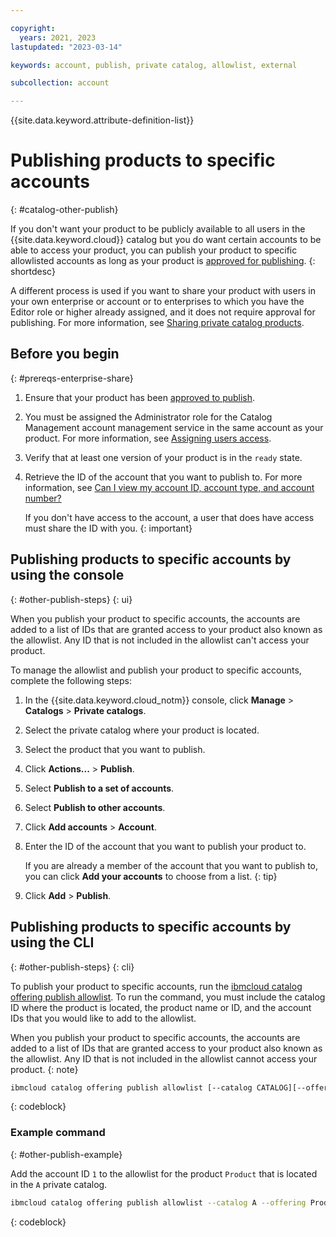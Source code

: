```yaml
---

copyright:
  years: 2021, 2023
lastupdated: "2023-03-14"

keywords: account, publish, private catalog, allowlist, external

subcollection: account

---
```


{{site.data.keyword.attribute-definition-list}}


# Publishing products to specific accounts
{: #catalog-other-publish}

If you don't want your product to be publicly available to all users in the {{site.data.keyword.cloud}} catalog but you do want certain accounts to be able to access your product, you can publish your product to specific allowlisted accounts as long as your product is [approved for publishing](/docs/sell?topic=sell-sw-publish&interface=ui#sw-request-approval).
{: shortdesc}

A different process is used if you want to share your product with users in your own enterprise or account or to enterprises to which you have the Editor role or higher already assigned, and it does not require approval for publishing. For more information, see [Sharing private catalog products](/docs/account?topic=account-catalog-enterprise-share&interface=ui).

## Before you begin
{: #prereqs-enterprise-share}

1. Ensure that your product has been [approved to publish](/docs/sell?topic=sell-sw-publish&interface=ui#sw-request-approval).

1. You must be assigned the Administrator role for the Catalog Management account management service in the same account as your product. For more information, see [Assigning users access](/docs/account?topic=account-catalog-access).

1. Verify that at least one version of your product is in the `ready` state.

1. Retrieve the ID of the account that you want to publish to. For more information, see [Can I view my account ID, account type, and account number?](/docs/account?topic=account-accountfaqs#account-details)

   If you don't have access to the account, a user that does have access must share the ID with you.
   {: important}

## Publishing products to specific accounts by using the console
{: #other-publish-steps}
{: ui}

When you publish your product to specific accounts, the accounts are added to a list of IDs that are granted access to your product also known as the allowlist. Any ID that is not included in the allowlist can't access your product.

To manage the allowlist and publish your product to specific accounts, complete the following steps:

1. In the {{site.data.keyword.cloud_notm}} console, click **Manage** > **Catalogs** > **Private catalogs**.
1. Select the private catalog where your product is located.
1. Select the product that you want to publish.
1. Click **Actions...** > **Publish**.
1. Select **Publish to a set of accounts**.
1. Select **Publish to other accounts**.
1. Click **Add accounts** > **Account**.
1. Enter the ID of the account that you want to publish your product to.

   If you are already a member of the account that you want to publish to, you can click **Add your accounts** to choose from a list.
   {: tip}

1. Click **Add** > **Publish**.

## Publishing products to specific accounts by using the CLI
{: #other-publish-steps}
{: cli}

To publish your product to specific accounts, run the [ibmcloud catalog offering publish allowlist](/docs/cli?topic=cli-manage-catalogs-plugin#publish-offering-allowllist). To run the command, you must include the catalog ID where the product is located, the product name or ID, and the account IDs that you would like to add to the allowlist.

When you publish your product to specific accounts, the accounts are added to a list of IDs that are granted access to your product also known as the allowlist. Any ID that is not included in the allowlist cannot access your product.
{: note}

```bash
ibmcloud catalog offering publish allowlist [--catalog CATALOG][--offering OFFERING][--account-ids ACCOUNT-IDS].
```
{: codeblock}

### Example command
{: #other-publish-example}

Add the account ID `1` to the allowlist for the product `Product` that is located in the `A` private catalog.

```bash
ibmcloud catalog offering publish allowlist --catalog A --offering Product --account-ids 1
```
{: codeblock}
